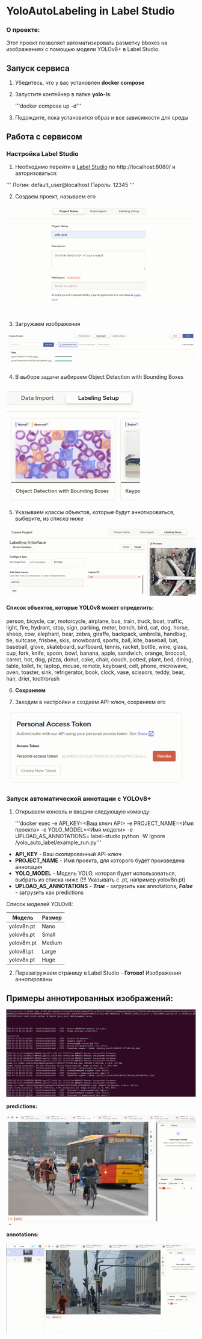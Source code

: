# YoloAutoLabeling in Label Studio

### О проекте:
Этот проект позволяет автоматизировать разметку bboxes на изображениях с помощью модели YOLOv8+ в Label Studio.

## Запуск сервиса

1. Убедитесь, что у вас установлен **docker compose**
2. Запустите контейнер в папке **yolo-ls**:


    '''docker compose up -d'''

3. Подождите, пока установится образ и все зависимости для среды

## Работа с сервисом

### Настройка Label Studio

1. Необходимо перейти в [Label Studio](http://localhost:8080/) по http://localhost:8080/ и авторизоваться:

'''
    Логин: default_user@localhost
    Пароль: 12345
'''

2. Создаем проект, называем его

![img.png](img.png)

3. Загружаем изображения

![img_1.png](img_1.png)

4. В выборе задачи выбираем Object Detection with Bounding Boxes


![img_2.png](img_2.png)

5. Указываем классы объектов, которые будут аннотироваться, выберите, из *списка ниже*

![img_3.png](img_3.png)

#### Список объектов, которые YOLOv8 может определить:
person, bicycle, car, motorcycle, airplane, bus, train, truck,
boat, traffic, light, fire, hydrant, stop, sign, parking, meter,
bench, bird, cat, dog, horse, sheep, cow, elephant, bear, zebra,
giraffe, backpack, umbrella, handbag, tie, suitcase, frisbee, skis,
snowboard, sports, ball, kite, baseball, bat, baseball, glove,
skateboard, surfboard, tennis, racket, bottle, wine, glass, cup,
fork, knife, spoon, bowl, banana, apple, sandwich, orange,
broccoli, carrot, hot, dog, pizza, donut, cake, chair, couch,
potted, plant, bed, dining, table, toilet, tv, laptop, mouse,
remote, keyboard, cell, phone, microwave, oven, toaster, sink,
refrigerator, book, clock, vase, scissors, teddy, bear, hair,
drier, toothbrush

6. **Сохраняем**

7. Заходим в настройки и создаем API-ключ, сохраняем его

![img_4.png](img_4.png)

### Запуск автоматической аннотации с YOLOv8+

1. Открываем консоль и вводим следующую команду:


    '''docker exec -e API_KEY=<Ваш ключ API> -e PROJECT_NAME=<Имя проекта> -e YOLO_MODEL=<Имя модели> -e UPLOAD_AS_ANNOTATIONS=<True or False> label-studio python -W ignore /yolo_auto_label/example_run.py'''

- **API_KEY** - Ваш скопированный API-ключ
- **PROJECT_NAME** - Имя проекта, для которого будет произведена аннотация
- **YOLO_MODEL** - Модель YOLO, которая будет использоваться, выбрать из списка ниже (!!! Указывать с .pt, например yolov8n.pt)
- **UPLOAD_AS_ANNOTATIONS** - ***True*** - загрузить как annotations, ***False*** - загрузить как predictions

Список моделей YOLOv8:

| Модель     | Размер   |
|------------|----------|
| yolov8n.pt | Nano     |
| yolov8s.pt | Small    |
| yolov8m.pt | Medium   |
| yolov8l.pt | Large    |
| yolov8x.pt | Huge     |

2. Перезагружаем страницу в Label Studio - **Готово!** Изображения аннотированы

## Примеры аннотированных изображений:
![img_6.png](img_6.png)

**predictions:**

![img_5.png](img_5.png)

**annotations:**

![img_7.png](img_7.png)



